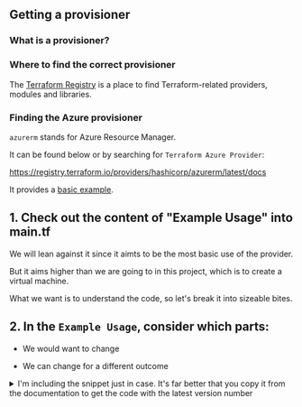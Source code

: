 ## Getting a provisioner

### What is a provisioner?

### Where to find the correct provisioner

The [Terraform Registry](https://registry.terraform.io/) is a place to find Terraform-related providers, modules and libraries. 


### Finding the Azure provisioner

`azurerm` stands for Azure Resource Manager.

It can be found below or by searching for `Terraform Azure Provider`:

https://registry.terraform.io/providers/hashicorp/azurerm/latest/docs

It provides a [basic example](https://registry.terraform.io/providers/hashicorp/azurerm/latest/docs#example-usage).

## 1. Check out the content of "Example Usage" into main.tf

We will lean against it since it aimts to be the most basic use of the provider.

But it aims higher than we are going to in this project, which is to create a virtual machine. 

What we want is to understand the code, so let's break it into sizeable bites. 

## 2. In the `Example Usage`, consider which parts:

* We would want to change

* We can change for a different outcome


<details> 
  <summary>I'm including the snippet just in case. It's far better that you copy it from the documentation to get the code with the latest version number</summary>

```hcl
# We strongly recommend using the required_providers block to set the
# Azure Provider source and version being used
terraform {
  required_providers {
    azurerm = {
      source  = "hashicorp/azurerm"
      version = "=3.0.0"
    }
  }
}

# Configure the Microsoft Azure Provider
provider "azurerm" {
  features {}
}

# Create a resource group
resource "azurerm_resource_group" "example" {
  name     = "example-resources"
  location = "West Europe"
}

# Create a virtual network within the resource group
resource "azurerm_virtual_network" "example" {
  name                = "example-network"
  resource_group_name = azurerm_resource_group.example.name
  location            = azurerm_resource_group.example.location
  address_space       = ["10.0.0.0/16"]
}
</details>


## 3. Let's start by specifying our provider to be azurerm. 

In `main.tf` (which should still be empty) add the following:

```hcl
terraform {
  required_providers {
    azurerm = {
      source  = "hashicorp/azurerm"
      version = "=3.0.0"
       }
  }
}

## 4. Try to format the code with . The following command will format your Terraform files to ensure that they follow Terraform's canonical format and style

```bash
$ terraform fmt
```

Did you have the file open and did you notice the result? If not try again by copying the snippet into the file and rerun the command.


<details> 
  <summary>What is supposed to happen?</summary>
   
    I intentionally mis-indented a closing curly brace. When running the command you should notice that the code is formated to fix the indentation.
</details>

Note: Formatting does not validate the correctness or internal consistency of the config. 

## 5. Let's add a resource group. 

Find the snippet that relates to resource group and paste it into `main.tf`. 

But change `West Europe` to `North Europe` since it is closer in proximity. 

Advice: Do note that there are [discrepensies in availability of services in Azure depending on region](https://azure.microsoft.com/en-us/explore/global-infrastructure/geographies/#geographies). 

Personal anecdote: The most hair-pulling time sinks in relation to Azure have been when trying to create a service in a region that doesn't support it, but they will not inform you that this is the problem. Always try another region if nothing else works. It might fix the problem. 

<details> 
  <summary>Solution</summary>
   
   Add this to `main.tf`:
  ```terraform
  resource "azurerm_resource_group" "example" {
    name     = "example-resources"
    location = "`North Europe"
  }
  ```
</details>

## 6. Let's try to create the resource group - pre step

You should've already ran `terraform init` but in case you haven't, rerun it. 

## 7. Why `terraform validate`?

This step is [optional] when working with Terraform but still useful because `terraform validate`:

* ensures that all required arguments have been defined

* validates the internal consistency of the entire confiuration setup

However, it does not validate against the state, in fact, validate can be run against any uninitialized project. 


## 8. [Optional] Let's the validate comman:

```bash
$ terraform validate
```


The expected result is:

```bash
Success! The configuration is valid.
```

Let's apply (which will create the resource group):

```bash
$ terraform apply
```

## 9. Error handling

Uh oh. Running `terraform apply` should result in the following error:

```
│ Error: Invalid provider configuration
│ 
│ Provider "registry.terraform.io/hashicorp/azurerm" requires explicit configuration. Add a provider block to the root module and configure the provider's
│ required arguments as described in the provider documentation.
│ 
╵
╷
│ Error: Insufficient features blocks
│ 
│   on <empty> line 0:
│   (source code not available)
│ 
│ At least 1 "features" blocks are required.
```

I should create the block that conains the `azurerm` provider config:

```hcl
provider "azurerm" {
}
```

## 10. Plan ahead.

Let's try again but let's take it back a step. Let's not jump straight to apply. 

We can run:

```bash
$ terraform plan
```
Uh oh, it fails as well. But this time the error is different:

```
╷
│ Error: Insufficient features blocks
│ 
│   on main.tf line 15, in provider "azurerm":
│   15: provider "azurerm" {
│ 
│ At least 1 "features" blocks are required.
╵
```

## 11. Spot the error. Can you fix it?

<details> 
  <summary>Solution</summary>
   
   Add an empty features block to the provider config block.

   The entire provider config block for reference:

  ```terraform
    provider "azurerm" {
      features {}
    }
  ```
</details>

#### Step back: Why are we doing all this?

This section is to motivate why we are commiting mistakes on purpose. The above case is actually based on a real issue I had to solve. 

I ran into the above problem (missing features block) by following online videos of a decently recenct video tutorial and I couldn't understand why their code didn't work for me. 

It appears that the feautures block was introduced only after version`2.0` of `azurerm` and that it wasn't required previously. 

My goal is always to help you build an understanding of the code and also a way to approach debugging in Terraform which is notoriously difficult. 

[Next lesson =>](./05._Create_The_Resource_Group.md)
